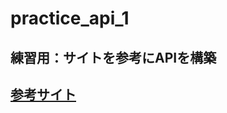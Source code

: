 # practice_api_1
## 練習用：サイトを参考にAPIを構築
## [参考サイト](https://qiita.com/yota_dev/items/ab8dea7f71c8a130d5bf)

